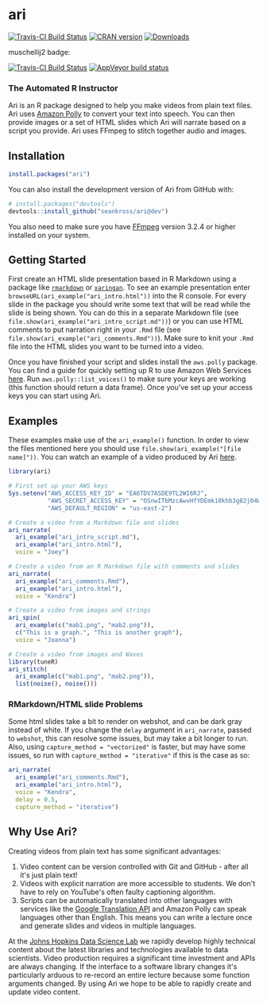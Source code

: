 # ari

<!-- badges: start -->
[![Travis-CI Build Status](https://travis-ci.org/seankross/ari.svg?branch=master)](https://travis-ci.org/seankross/ari)
[![CRAN version](http://www.r-pkg.org/badges/version/ari)](https://cran.r-project.org/package=ari)
[![Downloads](https://cranlogs.r-pkg.org/badges/grand-total/ari)](http://cran-logs.rstudio.com/)

muschellij2 badge:

[![Travis-CI Build Status](https://travis-ci.org/muschellij2/ari.svg?branch=master)](https://travis-ci.org/muschellij2/ari)
[![AppVeyor build status](https://ci.appveyor.com/api/projects/status/github/muschellij2/ari?branch=master&svg=true)](https://ci.appveyor.com/project/muschellij2/ari)
<!-- badges: end -->

### The Automated R Instructor

Ari is an R package designed to help you make videos from plain text files. Ari
uses [Amazon Polly](https://aws.amazon.com/polly/) to convert your text into
speech. You can then provide images or a set of HTML slides which Ari will
narrate based on a script you provide. Ari uses FFmpeg to stitch together audio
and images.

## Installation

```R
install.packages("ari")
```

You can also install the development version of Ari from GitHub with:

```R
# install.packages("devtools")
devtools::install_github("seankross/ari@dev")
```

You also need to make sure you have [FFmpeg](https://ffmpeg.org/) version
3.2.4 or higher installed on your system.

## Getting Started

First create an HTML slide presentation based in R Markdown using a package
like [`rmarkdown`](https://github.com/rstudio/rmarkdown) or
[`xaringan`](https://github.com/yihui/xaringan). To see an example presentation
enter `browseURL(ari_example("ari_intro.html"))` into the R console. For every
slide in the package you should write some text that will be read while the
slide is being shown. You can do this in a separate Markdown file (see
`file.show(ari_example("ari_intro_script.md"))`) or you can use HTML comments
to put narration right in your `.Rmd` file (see
`file.show(ari_example("ari_comments.Rmd"))`). Make sure to knit your `.Rmd`
file into the HTML slides you want to be turned into a video.

Once you have finished your script and slides install the
`aws.polly` package. You can find a guide for quickly 
setting up R to use Amazon Web Services
[here](http://seankross.com/2017/05/02/Access-Amazon-Web-Services-in-R.html).
Run `aws.polly::list_voices()` to make sure your keys are working (this
function should return a data frame). Once you've set up your access keys you
can start using Ari.

## Examples

These examples make use of the `ari_example()` function. In order to view the
files mentioned here you should use `file.show(ari_example("[file name]"))`.
You can watch an example of a video produced by Ari
[here](https://youtu.be/dcIUu4GCOKU).

```R
library(ari)

# First set up your AWS keys
Sys.setenv("AWS_ACCESS_KEY_ID" = "EA6TDV7ASDE9TL2WI6RJ",
           "AWS_SECRET_ACCESS_KEY" = "OSnwITbMzcAwvHfYDEmk10khb3g82j04Wj8Va4AA",
           "AWS_DEFAULT_REGION" = "us-east-2")

# Create a video from a Markdown file and slides
ari_narrate(
  ari_example("ari_intro_script.md"),
  ari_example("ari_intro.html"),
  voice = "Joey")

# Create a video from an R Markdown file with comments and slides
ari_narrate(
  ari_example("ari_comments.Rmd"),
  ari_example("ari_intro.html"),
  voice = "Kendra")

# Create a video from images and strings
ari_spin(
  ari_example(c("mab1.png", "mab2.png")),
  c("This is a graph.", "This is another graph"),
  voice = "Joanna")

# Create a video from images and Waves
library(tuneR)
ari_stitch(
  ari_example(c("mab1.png", "mab2.png")),
  list(noise(), noise()))
```

### RMarkdown/HTML slide Problems

Some html slides take a bit to render on webshot, and can be dark gray instead of white.  If you change the `delay` argument in `ari_narrate`, passed to `webshot`, this can resolve some issues, but may take a bit longer to run.  Also, using `capture_method = "vectorized"` is faster, but may have some issues, so run with `capture_method = "iterative"` if this is the case as so:

```r
ari_narrate(
  ari_example("ari_comments.Rmd"),
  ari_example("ari_intro.html"),
  voice = "Kendra",
  delay = 0.5,
  capture_method = "iterative")
```
## Why Use Ari?

Creating videos from plain text has some significant advantages:

1. Video content can be version controlled with Git and GitHub - after all it's
just plain text!
2. Videos with explicit narration are more accessible to students. We don't have
to rely on YouTube's often faulty captioning algorithm.
3. Scripts can be automatically translated into other languages with services
like the [Google Translation API](https://cloud.google.com/translate/docs/) and
Amazon Polly can speak languages other than English. This means you can write
a lecture once and generate slides and videos in multiple languages.

At the [Johns Hopkins Data Science Lab](http://jhudatascience.org/) we rapidly
develop highly technical content about the latest libraries and technologies
available to data scientists. Video production requires a significant time
investment and APIs are always changing. If the interface to a software library
changes it's particularly arduous to re-record an entire lecture because some
function arguments changed. By using Ari we hope to be able to rapidly create
and update video content.
